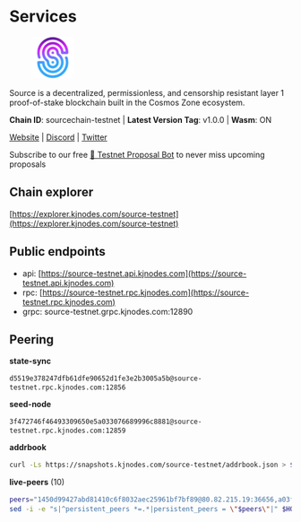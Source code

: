 # Services

<figure><img src="https://raw.githubusercontent.com/kj89/cosmos-images/main/logos/source.png" alt=""><figcaption></figcaption></figure>

Source is a decentralized, permissionless, and censorship resistant layer 1 proof-of-stake blockchain built in the Cosmos Zone ecosystem.

**Chain ID**: sourcechain-testnet | **Latest Version Tag**: v1.0.0 | **Wasm**: ON

[Website](https://www.sourceprotocol.io) | [Discord](https://discord.io/SourceProtocol) | [Twitter](https://www.twitter.com/sourceprotocol_)



Subscribe to our free [🤖 Testnet Proposal Bot](https://t.me/kjnodes_testnet_proposal_bot) to never miss upcoming proposals


## Chain explorer
[https://explorer.kjnodes.com/source-testnet](https://explorer.kjnodes.com/source-testnet)

## Public endpoints

* api: [https://source-testnet.api.kjnodes.com](https://source-testnet.api.kjnodes.com)
* rpc: [https://source-testnet.rpc.kjnodes.com](https://source-testnet.rpc.kjnodes.com)
* grpc: source-testnet.grpc.kjnodes.com:12890

## Peering

**state-sync**

```text
d5519e378247dfb61dfe90652d1fe3e2b3005a5b@source-testnet.rpc.kjnodes.com:12856
```

**seed-node**

```text
3f472746f46493309650e5a033076689996c8881@source-testnet.rpc.kjnodes.com:12859
```

**addrbook**
```bash
curl -Ls https://snapshots.kjnodes.com/source-testnet/addrbook.json > $HOME/.source/config/addrbook.json
```

**live-peers** (10)
```bash
peers="1450d99427abd81410c6f8032aec25961bf7bf89@80.82.215.19:36656,a03f76044c11ae4e6395413745f78ef2a39d5c07@165.232.42.205:26656,7a288e8d085b5aad8d43b0c6e6dbb8498588c206@5.182.17.164:26656,db69700d8b0c277183ab1ec34d79a083c2578d32@65.21.145.209:26656,d960215e0788fcfc04b9e2e824e5751bf1efe7fc@65.108.82.152:26656,f2936d8f0ae99b9fa99d179f746faacc9c41a5c3@65.108.158.181:26656,8b75c926d4060560dbbead7d8b0300b7b411ff9b@5.252.193.133:26656,d5519e378247dfb61dfe90652d1fe3e2b3005a5b@65.109.68.190:12856,a9e8376ba9309bdcf5d6ed00e8960d70a03bb3f2@213.202.218.28:26656,b57b9573b55c57c534cdb70a53138dec739b519d@212.23.222.220:26356"
sed -i -e "s|^persistent_peers *=.*|persistent_peers = \"$peers\"|" $HOME/.source/config/config.toml
```
